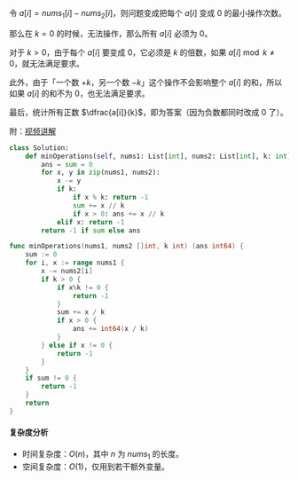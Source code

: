 令 $a[i] = \textit{nums}_1[i] - \textit{nums}_2[i]$，则问题变成把每个 $a[i]$ 变成 $0$ 的最小操作次数。

那么在 $k=0$ 的时候，无法操作，那么所有 $a[i]$ 必须为 $0$。

对于 $k>0$，由于每个 $a[i]$ 要变成 $0$，它必须是 $k$ 的倍数，如果 $a[i]\bmod k \ne 0$，就无法满足要求。

此外，由于「一个数 $+k$，另一个数 $-k$」这个操作不会影响整个 $a[i]$ 的和，所以如果 $a[i]$ 的和不为 $0$，也无法满足要求。

最后，统计所有正数 $\dfrac{a[i]}{k}$，即为答案（因为负数都同时改成 $0$ 了）。

附：[视频讲解](https://www.bilibili.com/video/BV1jG4y197qD/)

```py [sol1-Python3]
class Solution:
    def minOperations(self, nums1: List[int], nums2: List[int], k: int) -> int:
        ans = sum = 0
        for x, y in zip(nums1, nums2):
            x -= y
            if k:
                if x % k: return -1
                sum += x // k
                if x > 0: ans += x // k
            elif x: return -1
        return -1 if sum else ans
```

```go [sol1-Go]
func minOperations(nums1, nums2 []int, k int) (ans int64) {
	sum := 0
	for i, x := range nums1 {
		x -= nums2[i]
		if k > 0 {
			if x%k != 0 {
				return -1
			}
			sum += x / k
			if x > 0 {
				ans += int64(x / k)
			}
		} else if x != 0 {
			return -1
		}
	}
	if sum != 0 {
		return -1
	}
	return
}
```

#### 复杂度分析

- 时间复杂度：$O(n)$，其中 $n$ 为 $\textit{nums}_1$ 的长度。
- 空间复杂度：$O(1)$，仅用到若干额外变量。
